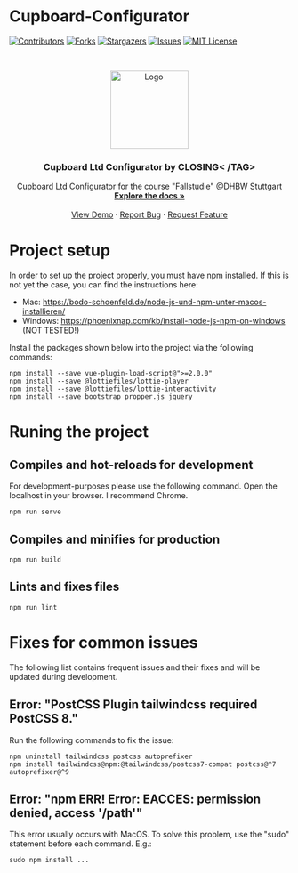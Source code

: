 # Cupboard-Configurator

[![Contributors][contributors-shield]][contributors-url]
[![Forks][forks-shield]][forks-url]
[![Stargazers][stars-shield]][stars-url]
[![Issues][issues-shield]][issues-url]
[![MIT License][license-shield]][license-url]

<br />
<p align="center">
  <a href="https://github.com/BassJonathan/cupboard-configurator">
    <img src="" alt="Logo" width="140">
  </a>

  <h3 align="center">Cupboard Ltd Configurator by CLOSING< /TAG></h3>

  <p align="center">
    Cupboard Ltd Configurator for the course "Fallstudie" @DHBW Stuttgart
    <br />
    <a href="https://github.com/BassJonathan/cupboard-configurator"><strong>Explore the docs »</strong></a>
    <br />
    <br />
    <a href="https://github.com/BassJonathan/cupboard-configurator">View Demo</a> <!--Link für Demo einfügen-->
    ·
    <a href="https://github.com/BassJonathan/cupboard-configurator/issues">Report Bug</a>
    ·
    <a href="https://github.com/BassJonathan/cupboard-configurator/issues">Request Feature</a>
  </p>
</p>

<!-- TABLE OF CONTENTS -->
<!--
<details open="open">
  <summary><h2 style="display: inline-block">Table of Contents</h2></summary>
  <ol>
    <li>
      <a href="#about-the-project">About The Project</a>
      <ul>
        <li><a href="#built-with">Built With</a></li>
      </ul>
    </li>
    <li>
      <a href="#getting-started">Getting Started</a>
      <ul>
        <li><a href="#prerequisites">Prerequisites</a></li>
        <li><a href="#installation">Installation</a></li>
      </ul>
    </li>
    <li><a href="#usage">Usage</a></li>
    <li><a href="#roadmap">Roadmap</a></li>
    <li><a href="#contributing">Contributing</a></li>
    <li><a href="#license">License</a></li>
    <li><a href="#contact">Contact</a></li>
    <li><a href="#acknowledgements">Acknowledgements</a></li>
  </ol>
</details>
-->

<!-- ABOUT THE PROJECT -->
<!--
## About The Project
Project for the lecture "Fallstudie" in the third semester at DHBW Stuttgart.


### Built With

* [Vue]()
* [Love]()
* []()
-->

# Project setup
In order to set up the project properly, you must have npm installed.
If this is not yet the case, you can find the instructions here: 
- Mac: https://bodo-schoenfeld.de/node-js-und-npm-unter-macos-installieren/
- Windows: https://phoenixnap.com/kb/install-node-js-npm-on-windows (NOT TESTED!)

Install the packages shown below into the project via the following commands:
```
npm install --save vue-plugin-load-script@">=2.0.0"
npm install --save @lottiefiles/lottie-player
npm install --save @lottiefiles/lottie-interactivity
npm install --save bootstrap propper.js jquery
```

# Runing the project
## Compiles and hot-reloads for development
For development-purposes please use the following command. Open the localhost in your browser. I recommend Chrome.
```
npm run serve
```

## Compiles and minifies for production
```
npm run build
```

## Lints and fixes files
```
npm run lint
```

# Fixes for common issues
The following list contains frequent issues and their fixes and will be updated during development. 
## Error: "PostCSS Plugin tailwindcss required PostCSS 8."
Run the following commands to fix the issue:
```
npm uninstall tailwindcss postcss autoprefixer
npm install tailwindcss@npm:@tailwindcss/postcss7-compat postcss@^7 autoprefixer@^9
```

## Error: "npm ERR! Error: EACCES: permission denied, access '/path'"
This error usually occurs with MacOS. To solve this problem, use the "sudo" statement before each command.
E.g.:
```
sudo npm install ...
```
<!-- GETTING STARTED -->
<!--
## Getting Started

To get a local copy up and running follow these simple steps.
Ich empfehle die Visual Studio Code zusammen mit folgenden Extensions zu verwenden:
<br>
<img src="https://github.com/BassJonathan/cupboard-configurator/blob/729021709249def751d4f633f558988906239d50/Images/Extensions.png" alt="CSS Peak, HTML CSS Support, HTML Preview, HTML Snippets, IntelliSense for CSS, JavaScript code snippets, Live Server" width="500">

### Prerequisites

This is an example of how to list things you need to use the software and how to install them.
* npm
  ```sh
  npm install npm@latest -g
  ```

### Installation

1. Clone the repo
   ```sh
   git clone https://github.com/github_username/repo_name.git
   ```
2. Install NPM packages
   ```sh
   npm install
   ```
-->

<!-- USAGE EXAMPLES -->
<!--
## Usage

Use this space to show useful examples of how a project can be used. Additional screenshots, code examples and demos work well in this space. You may also link to more resources.

_For more examples, please refer to the [Documentation](https://example.com)_
-->



<!-- ROADMAP -->
<!--
## Roadmap

See the [open issues](https://github.com/github_username/repo_name/issues) for a list of proposed features (and known issues).
-->


<!-- CONTRIBUTING -->
<!--
## Contributing

Contributions are what make the open source community such an amazing place to learn, inspire, and create. Any contributions you make are **greatly appreciated**.

1. Fork the Project
2. Create your Feature Branch (`git checkout -b feature/AmazingFeature`)
3. Commit your Changes (`git commit -m 'Add some AmazingFeature'`)
4. Push to the Branch (`git push origin feature/AmazingFeature`)
5. Open a Pull Request
-->


<!-- LICENSE -->
<!--
## License

Distributed under the MIT License. See `LICENSE` for more information.
-->


<!-- CONTACT -->
<!--
## Contact

Your Name - [@twitter_handle](https://twitter.com/twitter_handle) - email

Project Link: [https://github.com/github_username/repo_name](https://github.com/github_username/repo_name)
-->


<!-- ACKNOWLEDGEMENTS -->
<!--
## Acknowledgements

* []()
* []()
* []()
-->


<!-- MARKDOWN LINKS & IMAGES -->
[contributors-shield]: https://img.shields.io/github/contributors/BassJonathan/cupboard-configurator.svg?style=for-the-badge
[contributors-url]: https://github.com/BassJonathan/cupboard-configurator/graphs/contributors
[forks-shield]: https://img.shields.io/github/forks/BassJonathan/cupboard-configurator.svg?style=for-the-badge
[forks-url]: https://github.com/BassJonathan/cupboard-configurator/network/members
[stars-shield]: https://img.shields.io/github/stars/BassJonathan/cupboard-configurator.svg?style=for-the-badge
[stars-url]: https://github.com/BassJonathan/cupboard-configurator/stargazers
[issues-shield]: https://img.shields.io/github/issues/BassJonathan/cupboard-configurator.svg?style=for-the-badge
[issues-url]: https://github.com/BassJonathan/cupboard-configurator/issues
[license-shield]: https://img.shields.io/github/license/BassJonathan/cupboard-configurator.svg?style=for-the-badge
[license-url]: https://github.com/BassJonathan/cupboard-configurator/blob/master/LICENSE.txt
[linkedin-shield]: https://img.shields.io/badge/-LinkedIn-black.svg?style=for-the-badge&logo=linkedin&colorB=555
[linkedin-url]: https://linkedin.com/in/github_username